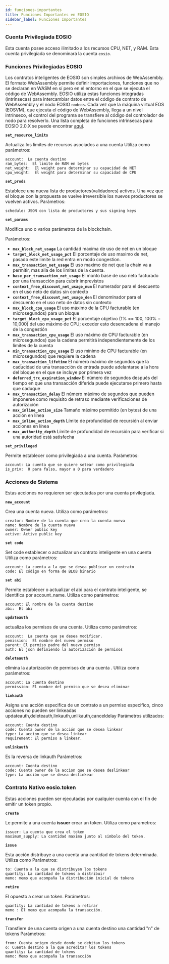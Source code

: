 ```yaml
---
id: funciones-importantes
title: Funciones Importantes en EOSIO
sidebar_label: Funciones Importantes
---
```


### Cuenta Privilegiada EOSIO

Esta cuenta posee acceso ilimitado a los recursos CPU, NET, y RAM.  Esta cuenta privilegiada se denominará la cuenta `eosio`.

### Funciones Privilegiadas EOSIO

Los contratos inteligentes de EOSIO son simples archivos de WebAssembly. El formato WebAssembly permite definir importaciones, funciones que no se declaran en WASM en sí pero en el entorno en el que se ejecuta el código de WebAssembly. EOSIO utiliza estas funciones integradas (intrínsecas) para intercambiar datos entre el código de contrato de WebAssembly y el nodo EOSIO `nodeos`. Cada vez que la máquina virtual EOS (EOSVM), que ejecuta el código de WebAssembly, llega a un nivel intrínseco, el control del programa se transfiere al código del controlador de nodo para resolverlo. Una lista completa de funciones intrínsecas para EOSIO 2.0.X se puede encontrar [aquí](https://github.com/EOSIO/eosio.cdt/blob/a6b8d3fc289d46f4612588cdd7223a3d549238f6/libraries/native/native/eosio/intrinsics_def.hpp#L42-L160).

**`set_resource_limits`**

Actualiza los limites de recursos asociados a una cuenta Utiliza como parámetros:

    account:  La cuenta destino
    ram_bytes:  El limite de RAM en bytes
    net_weight:  El weight para determinar su capacidad de NET
    cpu_weight:  El weight para determinar su capacidad de CPU

**`set_prods`**

Establece una nueva lista de productores(validadores) activos. Una vez que el bloque con la propuesta se vuelve irreversible los nuevos productores se vuelven activos. Parámetros:

    schedule: JSON con lista de productores y sus signing keys

**`set_params`**

Modifica uno o varios parámetros de la blockchain.

Parámetros:

- **`max_block_net_usage`** La cantidad maxima de uso de net en un bloque
- **`target_block_net_usage_pct`** El porcentaje de uso maximo de net, pasado este limite la red entra en modo congestion.
- **`max_transaction_net_usage`** El uso maximo de net que la chain va a permitir, mas alla de los limites de la cuenta.
- **`base_per_transaction_net_usage`** 
El monto base de uso neto facturado por una transacción para cubrir imprevistos
- **`context_free_discount_net_usage_num`** El numerador para el descuento en el uso neto de datos sin contexto
- **`context_free_discount_net_usage_den`** El denominador para el descuento en el uso neto de datos sin contexto
- **`max_block_cpu_usage`** El uso máximo de la CPU facturable (en microsegundos) para un bloque
- **`target_block_cpu_usage_pct`** El porcentaje objetivo (1% == 100, 100% = 10,000) del uso máximo de CPU; exceder esto desencadena el manejo de la congestión
- **`max_transaction_cpu_usage`** El uso máximo de CPU facturable (en microsegundos) que la cadena permitirá independientemente de los límites de la cuenta
- **`min_transaction_cpu_usage`** El uso mínimo de CPU facturable (en microsegundos) que requiere la cadena
- **`max_transaction_lifetime`** El número máximo de segundos que la caducidad de una transacción de entrada puede adelantarse a la hora del bloque en el que se incluye por primera vez
- **`deferred_trx_expiration_window`** El número de segundos después del tiempo en que una transacción diferida puede ejecutarse primero hasta que caduque
- **`max_transaction_delay`** El número máximo de segundos que pueden imponerse como requisito de retraso mediante verificaciones de autorización
- **`max_inline_action_size`** Tamaño máximo permitido (en bytes) de una acción en línea
- **`max_inline_action_depth`** Límite de profundidad de recursión al enviar acciones en línea
- **`max_authority_depth`** Límite de profundidad de recursión para verificar si una autoridad está satisfecha

**`set_privileged`**

Permite establecer como privilegiada a una cuenta. Parámetros:

    account: La cuenta que se quiere setear como privilegiada
    is_priv:  0 para falso, mayor a 0 para verdadero

### Acciones de Sistema

Estas acciones no requieren ser ejecutadas por una cuenta privilegiada.

**`new_account`**

Crea una cuenta nueva. Utiliza como parámetros:

    creator: Nombre de la cuenta que crea la cuenta nueva
    name: Nombre de la cuenta nueva
    owner: Owner public key
    active: Active public key

**`set code`**

Set code establecer o actualizar un contrato inteligente en una cuenta Utiliza como parámetros:

    account: La cuenta a la que se desea publicar un contrato
    code: El código en forma de BLOB binario

**`set abi`**

Permite establecer o actualizar el abi para el contrato inteligente, se identifica por account_name. Utiliza como parámetros:

    account: El nombre de la cuenta destino
    abi:  El abi

**`updateauth`**

actualiza los permisos de una cuenta. Utiliza como parámetros:

    account:  La cuenta que se desea modificar.
    pemission:  El nombre del nuevo permiso
    parent: El permiso padre del nuevo permiso
    auth: El json definiendo la autorización de permisos

**`deleteauth`**

elimina la autorización de permisos de una cuenta . Utiliza como parámetros:

    account: La cuenta destino
    permission: El nombre del permiso que se desea eliminar

**`linkauth`**

Asigna una acción especifica de un contrato a un permiso especifico, cinco acciones no pueden ser linkeadas updateauth,deleteauth,linkauth,unlikauth,canceldelay Parámetros utilizados:

    account: Cuenta destino
    code: Cuenta owner de la acción que se desea linkear
    type: La accion que se desea linkear
    requirement: El permiso a linkear.

**`unlinkauth`**

Es la reversa de linkauth Parámetros:

    account: Cuenta destino
    code: Cuenta owner de la accion que se desea deslinkear
    type: La acción que se desea deslinkear

### Contrato Nativo eosio.token

Estas acciones pueden ser ejecutadas por cualquier cuenta con el fin de emitir un token propio.

**`create`**

Le permite a una cuenta **issuer** crear un token. Utiliza como parametros:

    issuer: La cuenta que crea el token
    maximum_supply: La cantidad maxima junto al simbolo del token.

**`issue`**

Esta acción distribuye a una cuenta una cantidad de tokens determinada. Utiliza como Parámetros:

    to: Cuenta a la que se distribuyen los tokens
    quantity: La cantidad de tokens a distribuir
    memo: memo que acompaña la distribución inicial de tokens

**`retire`**

El opuesto a crear un token. Parámetros:

    quantity: La cantidad de tokens a retirar
    memo : El memo que acompaña la transacción.

**`transfer`**

Transfiere de una cuenta origen a una cuenta destino una cantidad "n" de tokens Parámetros:

    from: Cuenta origen desde donde se debitan los tokens
    o: Cuenta destino a la que acreditar los tokens
    quantity: La cantidad de tokens
    memo: Memo que acompaña la transacción


